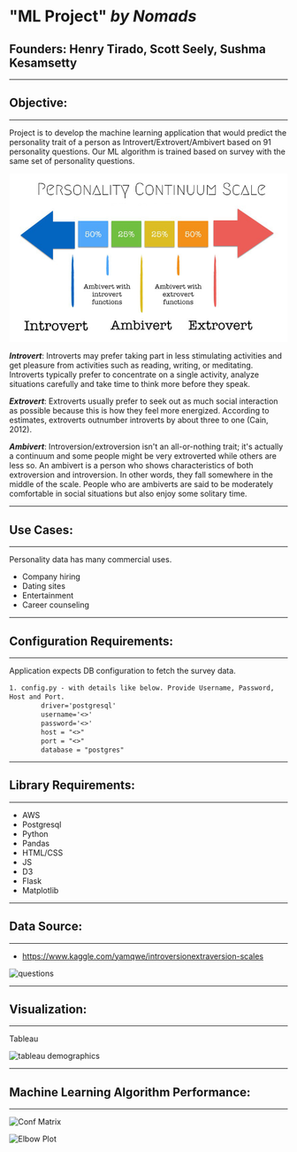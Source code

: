 # **"ML Project" _by Nomads_**


## **Founders:** Henry Tirado, Scott Seely, Sushma Kesamsetty
---


## **Objective**:
---

Project is to develop the machine learning application that would predict the personality trait of a person as Introvert/Extrovert/Ambivert based on 91 personality questions. Our ML algorithm is trained based on survey with the same set of personality questions. 

![Personality-Survey](html/img/depan.jpg)

**_Introvert_**:  Introverts may prefer taking part in less stimulating activities and get pleasure from activities such as reading, writing, or meditating.  Introverts typically prefer to concentrate on a single activity, analyze situations carefully and take time to think more before they speak.

**_Extrovert_**:  Extroverts usually prefer to seek out as much social interaction as possible because this is how they feel more energized. According to estimates, extroverts outnumber introverts by about three to one (Cain, 2012).

**_Ambivert_**:  Introversion/extroversion isn't an all-or-nothing trait; it's actually a continuum and some people might be very extroverted while others are less so.
An ambivert is a person who shows characteristics of both extroversion and introversion. In other words, they fall somewhere in the middle of the scale. People who are ambiverts are said to be moderately comfortable in social situations but also enjoy some solitary time.

---
## **Use Cases**:
---
Personality data has many commercial uses.
- Company hiring
- Dating sites
- Entertainment
- Career counseling

---
## **Configuration Requirements**:
---

Application expects DB configuration to fetch the survey data.

    1. config.py - with details like below. Provide Username, Password, Host and Port.
            driver='postgresql'
            username='<>'
            password='<>'
            host = "<>"
            port = "<>"
            database = "postgres" 

---        
## **Library Requirements**:
---

- AWS
- Postgresql
- Python
- Pandas
- HTML/CSS
- JS
- D3
- Flask
- Matplotlib

---
## **Data Source**: 
---
- https://www.kaggle.com/yamqwe/introversionextraversion-scales


![questions](images/Questions_all.png")

---
## **Visualization**:
---

Tableau

![tableau demographics](https://github.com/scottdseely/ML_Project/blob/main/images/Participant%20Demographics.png)


---
## **Machine Learning Algorithm Performance**:
---
![Conf Matrix](https://github.com/scottdseely/ML_Project/blob/main/images/ConfMatrix-Introvert-Extrovert-Ambivert_.png)


![Elbow Plot ](https://github.com/scottdseely/ML_Project/blob/main/images/Elbow-plot-k-Means-Cluster_.png)

